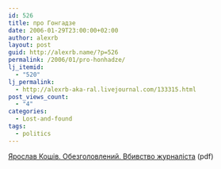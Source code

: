 ```yaml
---
id: 526
title: про Гонгадзе
date: 2006-01-29T23:00:00+02:00
author: alexrb
layout: post
guid: http://alexrb.name/?p=526
permalink: /2006/01/pro-honhadze/
lj_itemid:
  - "520"
lj_permalink:
  - http://alexrb-aka-ral.livejournal.com/133315.html
post_views_count:
  - "4"
categories:
  - Lost-and-found
tags:
  - politics
---
```

<a href="http://homepage.ntlworld.com/artemia/1-Obezholovlenyi%20-persha%20e-knyzhka.pdf" target="_blank">Ярослав Кошів. Обезголовлений. Вбивство журналіста</a> (pdf)